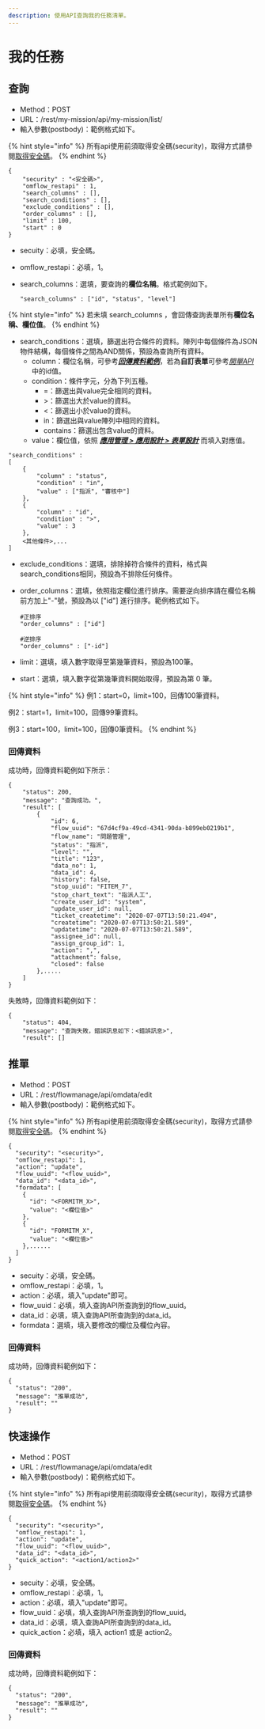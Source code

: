 ```yaml
---
description: 使用API查詢我的任務清單。
---
```


# 我的任務

## 查詢

* Method：POST
* URL：/rest/my-mission/api/my-mission/list/
* 輸入參數(postbody)：範例格式如下。

{% hint style="info" %}
所有api使用前須取得安全碼(security)，取得方式請參閱[取得安全碼](an-quan-ma.md)。
{% endhint %}

```
{
	"security" : "<安全碼>",
	"omflow_restapi" : 1,
	"search_columns" : [],
	"search_conditions" : [],
	"exclude_conditions" : [],
	"order_columns" : [],
	"limit" : 100,
	"start" : 0
}
```

* secuity：必填，安全碼。
* omflow\_restapi：必填，1。
*   search\_columns：選填，要查詢的**欄位名稱**。格式範例如下。

    ```
    "search_columns" : ["id", "status", "level"]
    ```

{% hint style="info" %}
若未填 search\_columns ，會回傳查詢表單所有**欄位名稱、欄位值**。
{% endhint %}

* search\_conditions：選填，篩選出符合條件的資料。陣列中每個條件為JSON物件結構，每個條件之間為AND關係，預設為查詢所有資料。
  * column：欄位名稱，可參考[_**回傳資料範例**_](wo-de-ren-wu.md#hui-chuan-zi-liao)，若為**自訂表單**可參考[_開單API_](kuai-su-kai-chan-tui-chan.md#kai-chan)中的id值。
  * condition：條件字元，分為下列五種。
    * \=：篩選出與value完全相同的資料。
    * \>：篩選出大於value的資料。
    * <：篩選出小於value的資料。
    * in：篩選出與value陣列中相同的資料。
    * contains：篩選出包含value的資料。
  * value：欄位值，依照 [_**應用管理 > 應用設計 > 表單設計**_](../5/6.md#xin-jian-bian-ji-liu-cheng-ye-mian-biao-chan-she-ji) 而填入對應值。

```
"search_conditions" :
[
    {
        "column" : "status",
        "condition" : "in",
        "value" : ["指派", "審核中"]
    },
    {
        "column" : "id",
        "condition" : ">",
        "value" : 3
    },
    <其他條件>,...
]
```

* exclude\_conditions：選填，排除掉符合條件的資料，格式與search\_conditions相同，預設為不排除任何條件。
*   order\_columns：選填，依照指定欄位進行排序。需要逆向排序請在欄位名稱前方加上"-"號，預設為以 \["id"] 進行排序。範例格式如下。

    ```
    #正排序
    "order_columns" : ["id"]

    #逆排序
    "order_columns" : ["-id"]
    ```
* limit：選填，填入數字取得至第幾筆資料，預設為100筆。
* start：選填，填入數字從第幾筆資料開始取得，預設為第 0 筆。

{% hint style="info" %}
例1：start=0，limit=100，回傳100筆資料。

例2：start=1，limit=100，回傳99筆資料。

例3：start=100，limit=100，回傳0筆資料。
{% endhint %}

### 回傳資料

成功時，回傳資料範例如下所示：

```
{
    "status": 200,
    "message": "查詢成功。",
    "result": [
        {
            "id": 6,
            "flow_uuid": "67d4cf9a-49cd-4341-90da-b899eb0219b1",
            "flow_name": "問題管理",
            "status": "指派",
            "level": "",
            "title": "123",
            "data_no": 1,
            "data_id": 4,
            "history": false,
            "stop_uuid": "FITEM_7",
            "stop_chart_text": "指派人工",
            "create_user_id": "system",
            "update_user_id": null,
            "ticket_createtime": "2020-07-07T13:50:21.494",
            "createtime": "2020-07-07T13:50:21.589",
            "updatetime": "2020-07-07T13:50:21.589",
            "assignee_id": null,
            "assign_group_id": 1,
            "action": ",",
            "attachment": false,
            "closed": false
        },.....
    ]
}
```

失敗時，回傳資料範例如下：

```
{
    "status": 404,
    "message": "查詢失敗，錯誤訊息如下：<錯誤訊息>",
    "result": []

```



## 推單

* Method：POST
* URL：/rest/flowmanage/api/omdata/edit
* 輸入參數(postbody)：範例格式如下。

{% hint style="info" %}
所有api使用前須取得安全碼(security)，取得方式請參閱[取得安全碼](an-quan-ma.md)。
{% endhint %}

```
{
  "security": "<security>",
  "omflow_restapi": 1,
  "action": "update",
  "flow_uuid": "<flow_uuid>",
  "data_id": "<data_id>",
  "formdata": [
    {
      "id": "<FORMITM_X>",
      "value": "<欄位值>"
    },
    {
      "id": "FORMITM_X",
      "value": "<欄位值>"
    },......
  ]
}
```

* secuity：必填，安全碼。
* omflow\_restapi：必填，1。
* action：必填，填入"update"即可。
* flow\_uuid：必填，填入查詢API所查詢到的flow\_uuid。
* data\_id：必填，填入查詢API所查詢到的data\_id。
* formdata：選填，填入要修改的欄位及欄位內容。

### 回傳資料

成功時，回傳資料範例如下：

```
{
  "status": "200",
  "message": "推單成功",
  "result": ""
}
```



## 快速操作

* Method：POST
* URL：/rest/flowmanage/api/omdata/edit
* 輸入參數(postbody)：範例格式如下。

{% hint style="info" %}
所有api使用前須取得安全碼(security)，取得方式請參閱[取得安全碼](an-quan-ma.md)。
{% endhint %}

```
{
  "security": "<security>",
  "omflow_restapi": 1,
  "action": "update",
  "flow_uuid": "<flow_uuid>",
  "data_id": "<data_id>",
  "quick_action": "<action1/action2>"
}
```

* secuity：必填，安全碼。
* omflow\_restapi：必填，1。
* action：必填，填入"update"即可。
* flow\_uuid：必填，填入查詢API所查詢到的flow\_uuid。
* data\_id：必填，填入查詢API所查詢到的data\_id。
* quick\_action：必填，填入 action1 或是 action2。

### 回傳資料

成功時，回傳資料範例如下：

```
{
  "status": "200",
  "message": "推單成功",
  "result": ""
}
```

